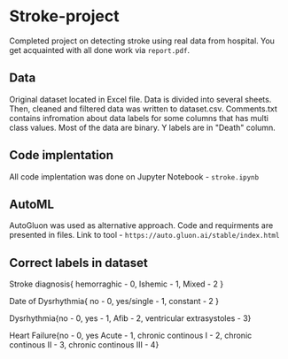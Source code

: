 # Stroke-project
Completed project on detecting stroke using real data from hospital. You get acquainted with all done work via `report.pdf`.

## Data

Original dataset located in Excel file. Data is divided into several sheets. Then, cleaned and filtered data was written to dataset.csv.
Comments.txt contains infromation about data labels for some columns that has multi class values. Most of the data are binary. Y labels are in "Death" column.

## Code implentation

All code implentation was done on Jupyter Notebook - `stroke.ipynb`

## AutoML

AutoGluon was used as alternative approach. Code and requirments are presented in files. Link to tool - `https://auto.gluon.ai/stable/index.html`

## Correct labels in dataset
Stroke diagnosis{ hemorraghic - 0, Ishemic - 1, Mixed - 2 }

Date of Dysrhythmia{ no - 0, yes/single - 1, constant - 2 }

Dysrhythmia{no - 0, yes - 1, Afib - 2, ventricular extrasystoles - 3}

Heart Failure{no - 0, yes Acute - 1, chronic continous I - 2, chronic continous II - 3, chronic continous III - 4}

